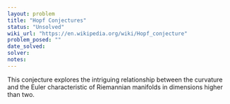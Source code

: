```yaml
---
layout: problem
title: "Hopf Conjectures"
status: "Unsolved"
wiki_url: "https://en.wikipedia.org/wiki/Hopf_conjecture"
problem_posed: ""
date_solved:
solver:
notes:
---
```

This conjecture explores the intriguing relationship between the curvature and the Euler characteristic of Riemannian manifolds in dimensions higher than two.